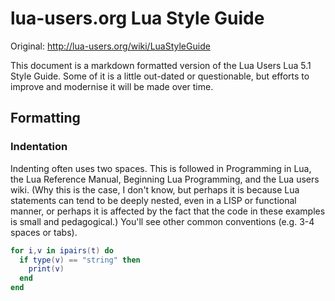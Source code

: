 # lua-users.org Lua Style Guide
Original: http://lua-users.org/wiki/LuaStyleGuide

This document is a markdown formatted version of the Lua Users Lua 5.1 Style Guide. Some of it is a little out-dated or questionable, but efforts to improve and modernise it will be made over time.

## Formatting

### Indentation
Indenting often uses two spaces. This is followed in Programming in Lua, the Lua Reference Manual, Beginning Lua Programming, and the Lua users wiki. (Why this is the case, I don't know, but perhaps it is because Lua statements can tend to be deeply nested, even in a LISP or functional manner, or perhaps it is affected by the fact that the code in these examples is small and pedagogical.) You'll see other common conventions (e.g. 3-4 spaces or tabs).

```lua
for i,v in ipairs(t) do
  if type(v) == "string" then
    print(v)
  end
end
```
